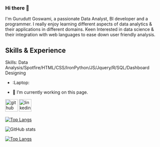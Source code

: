 ### Hi there 👋

I'm Gurudutt Goswami, a passionate Data Analyst, BI developer and a programmer. I really enjoy learning different aspects of data analytics & their applications in different domains. Keen Interested in data science & their integration with web languages to ease down user friendly analysis.

## Skills & Experience
Skills: Data Analysis/Spotfire/HTML/CSS/IronPython/JS/Jquery/R/SQL/Dashboard Designing
* :Laptop:

- 🔭 I’m currently working on this page. 


[<img src='https://cdn.jsdelivr.net/npm/simple-icons@3.0.1/icons/github.svg' alt='github' height='40'>](https://github.com/Gurudutt-Goswami)  [<img src='https://cdn.jsdelivr.net/npm/simple-icons@3.0.1/icons/linkedin.svg' alt='linkedin' height='40'>](https://www.linkedin.com/in/https://www.linkedin.com/in/gurudutt-goswami-3a7031b2//)  

[![Top Langs](https://github-readme-stats.vercel.app/api/top-langs/?username=Gurudutt-Goswami)](https://github.com/anuraghazra/github-readme-stats)

![GitHub stats](https://github-readme-stats.vercel.app/api?username=Gurudutt-Goswami&show_icons=true&theme=radical)

[![Top Langs](https://github-readme-stats.vercel.app/api/top-langs/?username=Gurudutt-Goswami&layout=compact)](https://github.com/anuraghazra/github-readme-stats)



<!--
![Profile views](https://gpvc.arturio.dev/Gurudutt-Goswami)  
Here are some ideas to get you started:

- 🔭 I’m currently working on ...
- 🌱 I’m currently learning ...
- 👯 I’m looking to collaborate on ...
- 🤔 I’m looking for help with ...
- 💬 Ask me about ...
- 📫 How to reach me: ...
- 😄 Pronouns: ...
- ⚡ Fun fact: ...
-->
